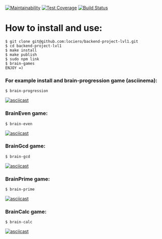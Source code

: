 [![Maintainability](https://api.codeclimate.com/v1/badges/9d21296a3bfc6fcd5503/maintainability)](https://codeclimate.com/github/lociero/backend-project-lvl1/maintainability)
[![Test Coverage](https://api.codeclimate.com/v1/badges/9d21296a3bfc6fcd5503/test_coverage)](https://codeclimate.com/github/lociero/backend-project-lvl1/test_coverage)
[![Build Status](https://travis-ci.org/lociero/backend-project-lvl1.svg?branch=master)](https://travis-ci.org/lociero/backend-project-lvl1)  
# How to install and use:  
```
$ git clone git@github.com:lociero/backend-project-lvl1.git
$ cd backend-project-lvl1
$ make install
$ make publish
$ sudo npm link
$ brain-games
ENJOY =)
```
### For example install and brain-progression game (asciinema):  
```
$ brain-progression
```
[![asciicast](https://asciinema.org/a/4i6g4OdRkwXdml6MazmRqUTD8.svg)](https://asciinema.org/a/4i6g4OdRkwXdml6MazmRqUTD8)  
### BrainEven game:
```
$ brain-even
```
[![asciicast](https://asciinema.org/a/sYOUttwxj1aTr5KgdPc2btUdb.svg)](https://asciinema.org/a/sYOUttwxj1aTr5KgdPc2btUdb)  
### BrainGcd game:
```
$ brain-gcd
```
[![asciicast](https://asciinema.org/a/7TyhTeNI0sJZKWBU8ErNkjLrG.svg)](https://asciinema.org/a/7TyhTeNI0sJZKWBU8ErNkjLrG)  
### BrainPrime game:
```
$ brain-prime
```
[![asciicast](https://asciinema.org/a/UeDasBItz2Yj23jeSU3xm58DO.svg)](https://asciinema.org/a/UeDasBItz2Yj23jeSU3xm58DO)  
### BrainCalc game:
```
$ brain-calc
```
[![asciicast](https://asciinema.org/a/Xjq9kAw3ipQ19fwbWYaQcCU9D.svg)](https://asciinema.org/a/Xjq9kAw3ipQ19fwbWYaQcCU9D)
